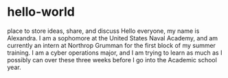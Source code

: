 # hello-world
place to store ideas, share, and discuss
Hello everyone, my name is Alexandra. I am a sophomore at the United States Naval Academy, and am currently an intern at Northrop Grumman for the first block of my summer training. I am a cyber operations major, and I am trying to learn as much as I possibly can over these three weeks before I go into the Academic school year. 
